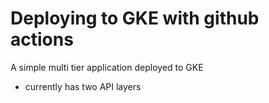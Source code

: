 # Deploying to GKE with github actions
A simple multi tier application deployed to GKE
- currently has two API layers

